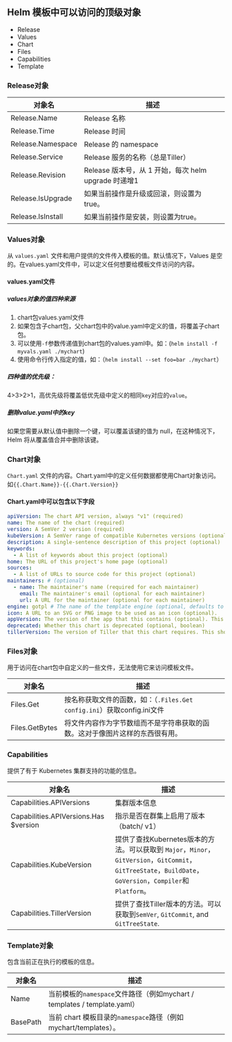 ## Helm 模板中可以访问的顶级对象

- Release
- Values
- Chart
- Files
- Capabilities
- Template

### Release对象

| 对象名            | 描述                                                 |
| ----------------- | ---------------------------------------------------- |
| Release.Name      | Release 名称                                         |
| Release.Time      | Release 时间                                         |
| Release.Namespace | Release 的 namespace                                 |
| Release.Service   | Release 服务的名称（总是Tiller）                     |
| Release.Revision  | Release 版本号，从 1 开始，每次 helm upgrade 时递增1 |
| Release.IsUpgrade | 如果当前操作是升级或回滚，则设置为true。             |
| Release.IsInstall | 如果当前操作是安装，则设置为true。                   |

### Values对象

从 `values.yaml` 文件和用户提供的文件传入模板的值。默认情况下，Values 是空的。在values.yaml文件中，可以定义任何想要给模板文件访问的内容。

#### values.yaml文件

##### values对象的值四种来源

1. chart包values.yaml文件
2. 如果包含子chart包，父chart包中的value.yaml中定义的值，将覆盖子chart包。
3. 可以使用`-f`参数传递值到chart包的values.yaml中。如：(`helm install -f myvals.yaml ./mychart`)
4. 使用命令行传入指定的值，如：（`helm install --set foo=bar ./mychart`）

##### 四种值的优先级：

4>3>2>1，高优先级将覆盖低优先级中定义的相同`key`对应的`value`。

##### 删除value.yaml中的key

如果您需要从默认值中删除一个键，可以覆盖该键的值为 null，在这种情况下，Helm 将从覆盖值合并中删除该键。

### Chart对象

`Chart.yaml` 文件的内容。Chart.yaml中的定义任何数据都使用Chart对象访问。如`{{.Chart.Name}}-{{.Chart.Version}}`

#### Chart.yaml中可以包含以下字段

```yaml
apiVersion: The chart API version, always "v1" (required)
name: The name of the chart (required)
version: A SemVer 2 version (required)
kubeVersion: A SemVer range of compatible Kubernetes versions (optional)
description: A single-sentence description of this project (optional)
keywords:
  - A list of keywords about this project (optional)
home: The URL of this project's home page (optional)
sources:
  - A list of URLs to source code for this project (optional)
maintainers: # (optional)
  - name: The maintainer's name (required for each maintainer)
    email: The maintainer's email (optional for each maintainer)
    url: A URL for the maintainer (optional for each maintainer)
engine: gotpl # The name of the template engine (optional, defaults to gotpl)
icon: A URL to an SVG or PNG image to be used as an icon (optional).
appVersion: The version of the app that this contains (optional). This needn't be SemVer.
deprecated: Whether this chart is deprecated (optional, boolean)
tillerVersion: The version of Tiller that this chart requires. This should be expressed as a SemVer range: ">2.0.0" (optional)
```

### Files对象

用于访问在chart包中自定义的一些文件，无法使用它来访问模板文件。

| 对象名         | 描述                                                         |
| -------------- | ------------------------------------------------------------ |
| Files.Get      | 按名称获取文件的函数，如：（`.Files.Get config.ini`）获取config.ini文件 |
| Files.GetBytes | 将文件内容作为字节数组而不是字符串获取的函数。这对于像图片这样的东西很有用。 |

### Capabilities

提供了有于 Kubernetes 集群支持的功能的信息。

| 对象名                                | 描述                                                         |
| ------------------------------------- | ------------------------------------------------------------ |
| Capabilities.APIVersions              | 集群版本信息                                                 |
| Capabilities.APIVersions.Has $version | 指示是否在群集上启用了版本（batch/ v1）                      |
| Capabilities.KubeVersion              | 提供了查找Kubernetes版本的方法。可以获取到 `Major`，`Minor`，`GitVersion`，`GitCommit`，`GitTreeState`，`BuildDate`，`GoVersion`，`Compiler`和`Platform`。 |
| Capabilities.TillerVersion            | 提供了查找Tiller版本的方法。可以获取到`SemVer`, `GitCommit`, and `GitTreeState`. |

### Template对象

包含当前正在执行的模板的信息。

| 对象名   | 描述                                                         |
| -------- | ------------------------------------------------------------ |
| Name     | 当前模板的`namespace`文件路径（例如mychart / templates / template.yaml） |
| BasePath | 当前 chart 模板目录的`namespace`路径（例如 mychart/templates）。 |

